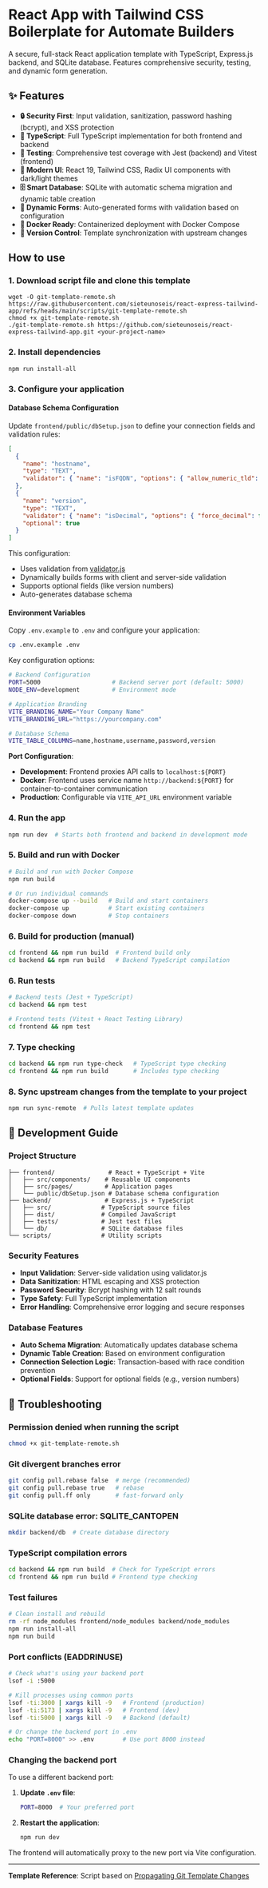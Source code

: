 # React App with Tailwind CSS Boilerplate for Automate Builders

A secure, full-stack React application template with TypeScript, Express.js backend, and SQLite database. Features comprehensive security, testing, and dynamic form generation.

## ✨ Features

- **🔒 Security First**: Input validation, sanitization, password hashing (bcrypt), and XSS protection
- **📘 TypeScript**: Full TypeScript implementation for both frontend and backend
- **🧪 Testing**: Comprehensive test coverage with Jest (backend) and Vitest (frontend)
- **🎨 Modern UI**: React 19, Tailwind CSS, Radix UI components with dark/light themes
- **🗄️ Smart Database**: SQLite with automatic schema migration and dynamic table creation
- **📝 Dynamic Forms**: Auto-generated forms with validation based on configuration
- **🐳 Docker Ready**: Containerized deployment with Docker Compose
- **🔄 Version Control**: Template synchronization with upstream changes

## How to use

### 1. Download script file and clone this template
```
wget -O git-template-remote.sh https://raw.githubusercontent.com/sieteunoseis/react-express-tailwind-app/refs/heads/main/scripts/git-template-remote.sh
chmod +x git-template-remote.sh
./git-template-remote.sh https://github.com/sieteunoseis/react-express-tailwind-app.git <your-project-name>
```
### 2. Install dependencies
```
npm run install-all
```
### 3. Configure your application

#### Database Schema Configuration
Update `frontend/public/dbSetup.json` to define your connection fields and validation rules:

```json
[
  {
    "name": "hostname",
    "type": "TEXT",
    "validator": { "name": "isFQDN", "options": { "allow_numeric_tld": true } }
  },
  {
    "name": "version",
    "type": "TEXT", 
    "validator": { "name": "isDecimal", "options": { "force_decimal": false, "decimal_digits": "1,2", "locale": "en-US" } },
    "optional": true
  }
]
```

This configuration:
- Uses validation from [validator.js](https://www.npmjs.com/package/validator)
- Dynamically builds forms with client and server-side validation
- Supports optional fields (like version numbers)
- Auto-generates database schema

#### Environment Variables
Copy `.env.example` to `.env` and configure your application:

```bash
cp .env.example .env
```

Key configuration options:

```bash
# Backend Configuration
PORT=5000                    # Backend server port (default: 5000)
NODE_ENV=development         # Environment mode

# Application Branding
VITE_BRANDING_NAME="Your Company Name"
VITE_BRANDING_URL="https://yourcompany.com"

# Database Schema
VITE_TABLE_COLUMNS=name,hostname,username,password,version
```

**Port Configuration**: 
- **Development**: Frontend proxies API calls to `localhost:${PORT}` 
- **Docker**: Frontend uses service name `http://backend:${PORT}` for container-to-container communication
- **Production**: Configurable via `VITE_API_URL` environment variable

### 4. Run the app
```bash
npm run dev  # Starts both frontend and backend in development mode
```

### 5. Build and run with Docker

```bash
# Build and run with Docker Compose
npm run build

# Or run individual commands
docker-compose up --build   # Build and start containers
docker-compose up           # Start existing containers  
docker-compose down         # Stop containers
```

### 6. Build for production (manual)

```bash
cd frontend && npm run build  # Frontend build only
cd backend && npm run build   # Backend TypeScript compilation
```

### 6. Run tests

```bash
# Backend tests (Jest + TypeScript)
cd backend && npm test

# Frontend tests (Vitest + React Testing Library)  
cd frontend && npm test
```

### 7. Type checking

```bash
cd backend && npm run type-check   # TypeScript type checking
cd frontend && npm run build       # Includes type checking
```

### 8. Sync upstream changes from the template to your project
```bash
npm run sync-remote  # Pulls latest template updates
```

## 🔧 Development Guide

### Project Structure
```
├── frontend/               # React + TypeScript + Vite
│   ├── src/components/    # Reusable UI components
│   ├── src/pages/         # Application pages
│   └── public/dbSetup.json # Database schema configuration
├── backend/               # Express.js + TypeScript
│   ├── src/              # TypeScript source files
│   ├── dist/             # Compiled JavaScript
│   ├── tests/            # Jest test files
│   └── db/               # SQLite database files
└── scripts/              # Utility scripts
```

### Security Features
- **Input Validation**: Server-side validation using validator.js
- **Data Sanitization**: HTML escaping and XSS protection
- **Password Security**: Bcrypt hashing with 12 salt rounds
- **Type Safety**: Full TypeScript implementation
- **Error Handling**: Comprehensive error logging and secure responses

### Database Features
- **Auto Schema Migration**: Automatically updates database schema
- **Dynamic Table Creation**: Based on environment configuration
- **Connection Selection Logic**: Transaction-based with race condition prevention
- **Optional Fields**: Support for optional fields (e.g., version numbers)

## 🚨 Troubleshooting

### Permission denied when running the script
```bash
chmod +x git-template-remote.sh
```

### Git divergent branches error
```bash
git config pull.rebase false  # merge (recommended)
git config pull.rebase true   # rebase
git config pull.ff only       # fast-forward only
```

### SQLite database error: SQLITE_CANTOPEN
```bash
mkdir backend/db  # Create database directory
```

### TypeScript compilation errors
```bash
cd backend && npm run build  # Check for TypeScript errors
cd frontend && npm run build # Frontend type checking
```

### Test failures
```bash
# Clean install and rebuild
rm -rf node_modules frontend/node_modules backend/node_modules
npm run install-all
npm run build
```

### Port conflicts (EADDRINUSE)
```bash
# Check what's using your backend port
lsof -i :5000

# Kill processes using common ports
lsof -ti:3000 | xargs kill -9   # Frontend (production)
lsof -ti:5173 | xargs kill -9   # Frontend (dev)
lsof -ti:5000 | xargs kill -9   # Backend (default)

# Or change the backend port in .env
echo "PORT=8000" >> .env        # Use port 8000 instead
```

### Changing the backend port
To use a different backend port:

1. **Update `.env` file**:
   ```bash
   PORT=8000  # Your preferred port
   ```

2. **Restart the application**:
   ```bash
   npm run dev
   ```

The frontend will automatically proxy to the new port via Vite configuration.

---

**Template Reference**: Script based on [Propagating Git Template Changes](https://www.mslinn.com/git/700-propagating-git-template-changes.html)